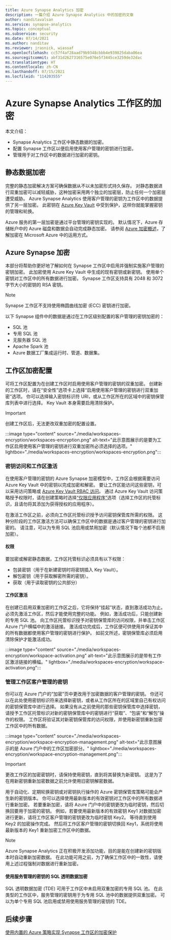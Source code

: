 ```yaml
---
title: Azure Synapse Analytics 加密
description: 一篇介绍 Azure Synapse Analytics 中的加密的文章
author: nanditavalsan
ms.service: synapse-analytics
ms.topic: conceptual
ms.subservice: security
ms.date: 07/14/2021
ms.author: nanditav
ms.reviewer: jrasnick, wiassaf
ms.openlocfilehash: cc57f4af28aad79b9348cbbb4e939825daba06ea
ms.sourcegitcommit: abf31d2627316575e076e5f3445ce3259de32dac
ms.translationtype: HT
ms.contentlocale: zh-CN
ms.lasthandoff: 07/15/2021
ms.locfileid: "114203555"
---
```

# <a name="encryption-for-azure-synapse-analytics-workspaces"></a>Azure Synapse Analytics 工作区的加密

本文介绍：
* Synapse Analytics 工作区中静态数据的加密。
* 配置 Synapse 工作区以便启用使用客户管理的密钥进行加密。
* 管理用于对工作区中的数据进行加密的密钥。

## <a name="encryption-of-data-at-rest"></a>静态数据加密

完整的静态加密解决方案可确保数据从不以未加密形式持久保存。 对静态数据进行双重加密可以减轻威胁，这种加密采用两个独立的加密层，防止任何一个加密层遭受威胁。 Azure Synapse Analytics 使用客户管理的密钥为工作区中的数据提供了另一层加密。 此密钥在 [Azure Key Vault](../../key-vault/general/overview.md) 中受到保护，这样你就能掌握密钥的管理和轮换。

Azure 服务的第一层加密是通过平台管理的密钥实现的。 默认情况下，Azure 存储帐户中的 Azure 磁盘和数据会自动完成静态加密。 请参阅 [Azure 加密概述](../../security/fundamentals/encryption-overview.md)，了解加密在 Microsoft Azure 中的运用方式。

## <a name="azure-synapse-encryption"></a>Azure Synapse 加密

本部分将帮助你更好地了解如何在 Synapse 工作区中启用并强制实施客户管理的密钥加密。 此加密使用 Azure Key Vault 中生成的现有密钥或新密钥。 使用单个密钥对工作区中的所有数据进行加密。 Synapse 工作区支持具有 2048 和 3072 字节大小的密钥的 RSA 密钥。

> [!NOTE]
> Synapse 工作区不支持使用椭圆曲线加密 (ECC) 密钥进行加密。

以下 Synapse 组件中的数据是通过在工作区级别配置的客户管理的密钥加密的：
* SQL 池
 * 专用 SQL 池
 * 无服务器 SQL 池
* Apache Spark 池
* Azure 数据工厂集成运行时、管道、数据集。

## <a name="workspace-encryption-configuration"></a>工作区加密配置

可将工作区配置为在创建工作区时启用使用客户管理的密钥的双重加密。 创建新的工作区时，请在“安全性”选项卡上选择“启用使用客户管理的密钥进行双重加密”选项。 你可以选择输入密钥标识符 URI，或从工作区所在的区域中的密钥保管库列表中进行选择。 Key Vault 本身需要启用清除保护。

> [!IMPORTANT]
> 创建工作区后，无法更改双重加密的配置设置。

:::image type="content" source="./media/workspaces-encryption/workspaces-encryption.png" alt-text="此示意图展示的是要为工作区启用使用客户管理的密钥进行双重加密所必须选择的选项。" lightbox="./media/workspaces-encryption/workspaces-encryption.png":::

### <a name="key-access-and-workspace-activation"></a>密钥访问和工作区激活

在使用客户管理的密钥的 Azure Synapse 加密模型中，工作区会根据需要访问 Azure Key Vault 中的密钥以完成加密和解密。 要让工作区能访问这些密钥，可以采用访问策略或 [Azure Key Vault RBAC 访问](../../key-vault/general/rbac-guide.md)。 通过 Azure Key Vault 访问策略授予权限时，请在创建策略时选择[“仅限应用程序”](../../key-vault/general/security-features.md#key-vault-authentication-options)选项（选择工作区的托管标识，且请勿将其添加为获得授权的应用程序）。

 在激活工作区之前，必须向工作区托管标识授予访问密钥保管库所需的权限。 这种分阶段的工作区激活方法可以确保工作区中的数据是通过客户管理的密钥进行加密的。 请注意，可以为专用 SQL 池启用或禁用加密（默认情况下每个池都不启用加密）。

#### <a name="permissions"></a>权限

要加密或解密静态数据，工作区托管标识必须具有以下权限：
* 包装密钥（用于在新建密钥时将密钥插入 Key Vault）。
* 解包密钥（用于获取解密所需的密钥）。
* 获取（用于读取密钥的公共部分）

#### <a name="workspace-activation"></a>工作区激活

在创建已启用双重加密的工作区之后，它将保持“挂起”状态，直到激活成功为止。 必须先激活工作区，然后才能使用完整的功能。 例如，激活成功后，只能创建新的专用 SQL 池。 向工作区托管标识授予对密钥保管库的访问权限，并单击工作区 Azure 门户横幅中的激活链接。 激活成功完成后，工作区便可供使用并保证其中的所有数据都使用客户管理的密钥进行保护。 如前文所述，密钥保管库必须启用清除保护才能激活成功。

:::image type="content" source="./media/workspaces-encryption/workspace-activation.png" alt-text="此示意图展示的是带有工作区激活链接的横幅。" lightbox="./media/workspaces-encryption/workspace-activation.png":::


### <a name="manage-the-workspace-customer-managed-key"></a>管理工作区客户管理的密钥 

你可以在 Azure 门户的“加密”页中更改用于加密数据的客户管理的密钥。 你还可以在此处使用密钥标识符来选择新密钥，或者从工作区所在的区域里自己有权访问的密钥保管库中进行选择。 如果没有从之前使用的那些密钥保管库中选择密钥，请授予工作区托管标识对新的密钥保管库中的密钥进行“获取”、“包装”和“解包”操作的权限。 工作区将验证其对新密钥保管库的访问权限，并使用新密钥重新加密工作区中的所有数据。

:::image type="content" source="./media/workspaces-encryption/workspace-encryption-management.png" alt-text="此示意图展示的是 Azure 门户中的工作区加密部分。" lightbox="./media/workspaces-encryption/workspace-encryption-management.png":::

>[!IMPORTANT]
>更改工作区的加密密钥时，请保持使用密钥，直到将其替换为新密钥。 这是为了在用新密钥重新加密数据之前允许使用旧密钥解密数据。

用于自动化、定期轮换密钥或对密钥执行操作的 Azure 密钥保管库策略可能会产生新的密钥版本。 你可以选择使用最新版本的有效密钥对工作区中的所有数据进行重新加密。 若要重新加密，请将 Azure 门户中的密钥更改为临时密钥，然后切换回要用于加密的密钥。 例如，若要使用最新版本的有效密钥 Key1 对数据加密进行更新，请将工作区客户管理的密钥更改为临时密钥 Key2。 等待直到使用 Key2 的加密操作完成。 然后将工作区客户管理的密钥切换回 Key1，系统将使用最新版本的 Key1 重新加密工作区中的数据。

> [!NOTE]
> Azure Synapse Analytics 正在积极开发添加功能，目的是能在创建新的密钥版本时自动重新加密数据。 在此功能可用之前，为了确保工作区中的一致性，请使用上述过程强制对数据进行重新加密。

#### <a name="sql-transparent-data-encryption-with-service-managed-keys"></a>使用服务管理的密钥的 SQL 透明数据加密

SQL 透明数据加密 (TDE) 可用于工作区中未启用双重加密的专用 SQL 池。 在此类型的工作区中，服务管理的密钥用于为专用 SQL 池中的数据提供双重加密。 可以为单个专用 SQL 池启用或禁用使用服务管理的密钥的 TDE。

## <a name="next-steps"></a>后续步骤

[使用内置的 Azure 策略实现 Synapse 工作区的加密保护](../policy-reference.md)

